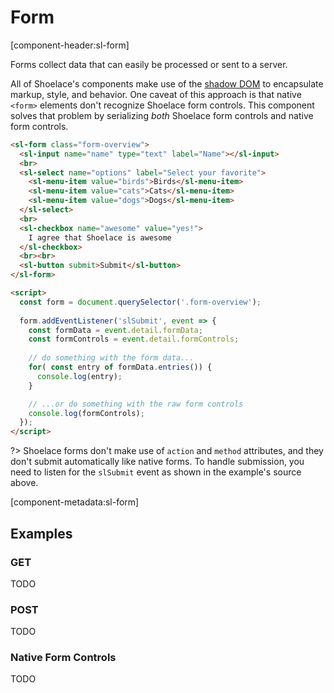 # Form

[component-header:sl-form]

Forms collect data that can easily be processed or sent to a server.

All of Shoelace's components make use of the [shadow DOM](https://developer.mozilla.org/en-US/docs/Web/Web_Components/Using_shadow_DOM) to encapsulate markup, style, and behavior. One caveat of this approach is that native `<form>` elements don't recognize Shoelace form controls. This component solves that problem by serializing _both_ Shoelace form controls and native form controls.

```html preview
<sl-form class="form-overview">
  <sl-input name="name" type="text" label="Name"></sl-input>
  <br>
  <sl-select name="options" label="Select your favorite">
    <sl-menu-item value="birds">Birds</sl-menu-item>
    <sl-menu-item value="cats">Cats</sl-menu-item>
    <sl-menu-item value="dogs">Dogs</sl-menu-item>
  </sl-select>
  <br>
  <sl-checkbox name="awesome" value="yes!">
    I agree that Shoelace is awesome
  </sl-checkbox>
  <br><br>
  <sl-button submit>Submit</sl-button>
</sl-form>

<script>
  const form = document.querySelector('.form-overview');
  
  form.addEventListener('slSubmit', event => {
    const formData = event.detail.formData;
    const formControls = event.detail.formControls;
    
    // do something with the form data...
    for( const entry of formData.entries()) {
      console.log(entry);
    }

    // ...or do something with the raw form controls
    console.log(formControls);
  });
</script>
```

?> Shoelace forms don't make use of `action` and `method` attributes, and they don't submit automatically like native forms. To handle submission, you need to listen for the `slSubmit` event as shown in the example's source above.

[component-metadata:sl-form]

## Examples

### GET

TODO

### POST

TODO

### Native Form Controls

TODO
